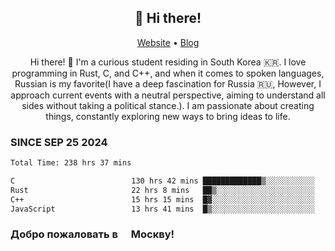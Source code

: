 <h2 align="center">👋 Hi there!</h2>
<p align="center">
  <a href="https://urdekcah.ru">Website</a> •
  <a href="https://urdekcah.blog">Blog</a>
</p>

<p align="center">
  Hi there! 👋 I'm a curious student residing in South Korea 🇰🇷. I love programming in Rust, C, and C++, and when it comes to spoken languages, Russian is my favorite(I have a deep fascination for Russia 🇷🇺, However, I approach current events with a neutral perspective, aiming to understand all sides without taking a political stance.). I am passionate about creating things, constantly exploring new ways to bring ideas to life.
</p>

### SINCE SEP 25 2024
<!--START_SECTION:waka-->

```txt
Total Time: 238 hrs 37 mins

C                          130 hrs 42 mins █████████████▒░░░░░░░░░░░   53.28 %
Rust                       22 hrs 8 mins   ██▒░░░░░░░░░░░░░░░░░░░░░░   09.03 %
C++                        15 hrs 15 mins  █▓░░░░░░░░░░░░░░░░░░░░░░░   06.22 %
JavaScript                 13 hrs 41 mins  █▒░░░░░░░░░░░░░░░░░░░░░░░   05.58 %
```

<!--END_SECTION:waka-->

<h3>Добро пожаловать в <img src="https://cdn-icons-png.flaticon.com/512/197/197408.png" width="13"/> Москву!</h3>

<!--START_SECTION:weather:moscow-->
<!--END_SECTION:weather-->

<!--
**urdekcah/urdekcah** is a ✨ _special_ ✨ repository because its `README.md` (this file) appears on your GitHub profile.

Here are some ideas to get you started:

- 🔭 I’m currently working on ...
- 🌱 I’m currently learning ...
- 👯 I’m looking to collaborate on ...
- 🤔 I’m looking for help with ...
- 💬 Ask me about ...
- 📫 How to reach me: ...
- 😄 Pronouns: ...
- ⚡ Fun fact: ...
-->
